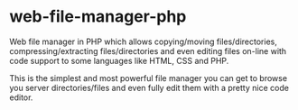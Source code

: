 # web-file-manager-php
Web file manager in PHP which allows copying/moving files/directories, compressing/extracting files/directories and even editing files on-line with code support to some languages like HTML, CSS and PHP.

This is the simplest and most powerful file manager you can get to browse you server directories/files and even fully edit them with a pretty nice code editor.
